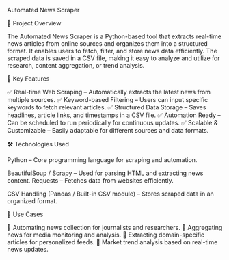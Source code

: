 Automated News Scraper

📌 Project Overview

The Automated News Scraper is a Python-based tool that extracts real-time news articles from online sources and organizes them into a structured format. It enables users to fetch, filter, and store news data efficiently. The scraped data is saved in a CSV file, making it easy to analyze and utilize for research, content aggregation, or trend analysis.

🚀 Key Features

✅ Real-time Web Scraping – Automatically extracts the latest news from multiple sources.
✅ Keyword-based Filtering – Users can input specific keywords to fetch relevant articles.
✅ Structured Data Storage – Saves headlines, article links, and timestamps in a CSV file.
✅ Automation Ready – Can be scheduled to run periodically for continuous updates.
✅ Scalable & Customizable – Easily adaptable for different sources and data formats.

🛠 Technologies Used

Python – Core programming language for scraping and automation.

BeautifulSoup / Scrapy – Used for parsing HTML and extracting news content.
Requests – Fetches data from websites efficiently.

CSV Handling (Pandas / Built-in CSV module) – Stores scraped data in an organized format.


📂 Use Cases

🔹 Automating news collection for journalists and researchers.
🔹 Aggregating news for media monitoring and analysis.
🔹 Extracting domain-specific articles for personalized feeds.
🔹 Market trend analysis based on real-time news updates.



